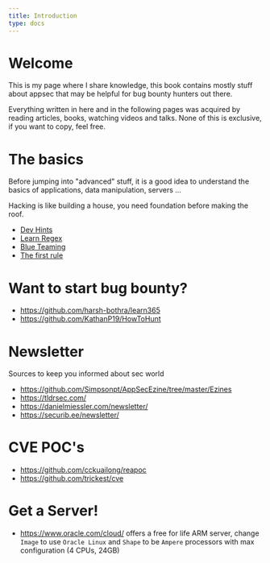 ```yaml
---
title: Introduction
type: docs
---
```


# Welcome

This is my page where I share knowledge, this book contains mostly stuff about appsec that may be helpful for bug bounty hunters out there.

Everything written in here and in the following pages was acquired by reading articles, books, watching videos and talks. None of this is exclusive, if you want to copy, feel free.

# The basics

Before jumping into "advanced" stuff, it is a good idea to understand the basics of applications, data manipulation, servers ...

Hacking is like building a house, you need foundation before making the roof.

- [Dev Hints](https://devhints.io/)
- [Learn Regex](https://github.com/ziishaned/learn-regex)
- [Blue Teaming](https://www.blueteamsacademy.com/)
- [The first rule](https://sol.gfxile.net/dontask.html)

# Want to start bug bounty?

- https://github.com/harsh-bothra/learn365
- https://github.com/KathanP19/HowToHunt

# Newsletter

Sources to keep you informed about sec world

- https://github.com/Simpsonpt/AppSecEzine/tree/master/Ezines
- https://tldrsec.com/
- https://danielmiessler.com/newsletter/
- https://securib.ee/newsletter/

# CVE POC's

- https://github.com/cckuailong/reapoc
- https://github.com/trickest/cve

# Get a Server!

- https://www.oracle.com/cloud/ offers a free for life ARM server, change `Image` to use `Oracle Linux` and `Shape` to be `Ampere` processors with max configuration (4 CPUs, 24GB)
